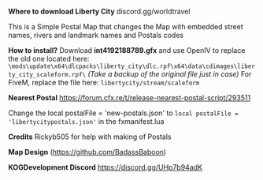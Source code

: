 **Where to download Liberty City** 
discord.gg/worldtravel 



This is a Simple Postal Map that changes the Map with embedded street names, rivers and landmark names and Postals codes 

**How to install?**
Download **int4192188789.gfx** and use OpenIV to replace the old one located here: `\mods\update\x64\dlcpacks\liberty_city\dlc.rpf\x64\data\cdimages\liberty_city_scaleform.rpf\` *(Take a backup of the original file just in case)*
For FiveM, replace the file here: `libertycity/stream/scaleform`

**Nearest Postal**
https://forum.cfx.re/t/release-nearest-postal-script/293511

Change the local postalFile = 'new-postals.json' to 
``local postalFile = 'libertycitypostals.json'``
in the fxmanifest.lua


**Credits**
 Rickyb505 for help with making of Postals

**Map Design**
(https://github.com/BadassBaboon) 

**KOGDevelopment Discord**
https://discord.gg/UHp7b94adK
